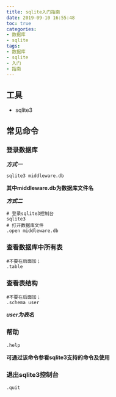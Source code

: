 ```yaml
---
title: sqlite入门指南
date: 2019-09-10 16:55:48
toc: true
categories:
- 数据库
- sqlite
tags:
- 数据库
- sqlite
- 入门
- 指南
---
```


## 工具

- sqlite3

## 常见命令

### 登录数据库

***方式一***

```
sqlite3 middleware.db
```

**其中middleware.db为数据库文件名**

<!-- more -->

***方式二***

```
# 登录sqlite3控制台
sqlite3
# 打开数据库文件
.open middleware.db
```

### 查看数据库中所有表

```
#不要在后面加；
.table
```

### 查看表结构

```
#不要在后面加；
.schema user
```
***user为表名***

### 帮助

```
.help
```
**可通过该命令参看sqlite3支持的命令及使用**

### 退出sqlite3控制台

```
.quit
```